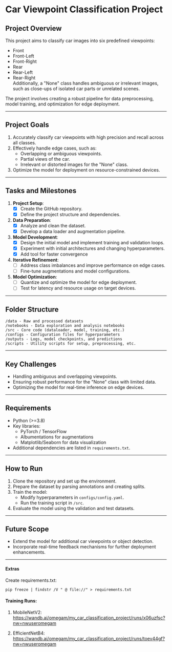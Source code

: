 # **Car Viewpoint Classification Project**

## **Project Overview**
This project aims to classify car images into six predefined viewpoints:
- Front
- Front-Left
- Front-Right
- Rear
- Rear-Left
- Rear-Right  
Additionally, a "None" class handles ambiguous or irrelevant images, such as close-ups of isolated car parts or unrelated scenes.

The project involves creating a robust pipeline for data preprocessing, model training, and optimization for edge deployment.

---

## **Project Goals**
1. Accurately classify car viewpoints with high precision and recall across all classes.
2. Effectively handle edge cases, such as:
   - Overlapping or ambiguous viewpoints.
   - Partial views of the car.
   - Irrelevant or distorted images for the "None" class.
3. Optimize the model for deployment on resource-constrained devices.

---

## **Tasks and Milestones**

1. **Project Setup**:
   - [x] Create the GitHub repository.
   - [x] Define the project structure and dependencies.

2. **Data Preparation**:
   - [x] Analyze and clean the dataset.
   - [X] Develop a data loader and augmentation pipeline.

3. **Model Development**:
   - [X] Design the initial model and implement training and validation loops.
   - [X] Experiment with initial architectures and changing hyperparameters.
   - [X] Add tool for faster convergence

4. **Iterative Refinement**:
   - [ ] Address class imbalances and improve performance on edge cases.
   - [ ] Fine-tune augmentations and model configurations.

5. **Model Optimization**:
   - [ ] Quantize and optimize the model for edge deployment.
   - [ ] Test for latency and resource usage on target devices.

---

## **Folder Structure**
```
/data - Raw and processed datasets
/notebooks - Data exploration and analysis notebooks
/src - Core code (dataloader, model, training, etc.)
/configs - Configuration files for hyperparameters
/outputs - Logs, model checkpoints, and predictions
/scripts - Utility scripts for setup, preprocessing, etc.
```

---

## **Key Challenges**
- Handling ambiguous and overlapping viewpoints.
- Ensuring robust performance for the "None" class with limited data.
- Optimizing the model for real-time inference on edge devices.

---

## **Requirements**
- Python (>=3.8)
- Key libraries:
  - PyTorch / TensorFlow
  - Albumentations for augmentations
  - Matplotlib/Seaborn for data visualization
- Additional dependencies are listed in `requirements.txt`.

---

## **How to Run**
1. Clone the repository and set up the environment.
2. Prepare the dataset by parsing annotations and creating splits.
3. Train the model:
   - Modify hyperparameters in `configs/config.yaml`.
   - Run the training script in `/src`.
4. Evaluate the model using the validation and test datasets.

---

## **Future Scope**
- Extend the model for additional car viewpoints or object detection.
- Incorporate real-time feedback mechanisms for further deployment enhancements.

---

#### Extras 

Create requirements.txt:
```
pip freeze | findstr /V " @ file://" > requirements.txt
```

#### Training Runs: 
1. MobileNetV2: https://wandb.ai/omegam/my_car_classification_project/runs/x06uzfsc?nw=nwuseromegam 

2. EfficientNetB4: https://wandb.ai/omegam/my_car_classification_project/runs/toev44gf?nw=nwuseromegam